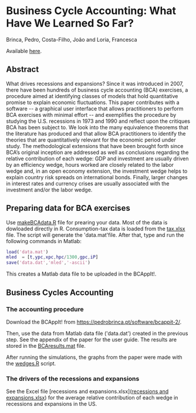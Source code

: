 # Business Cycle Accounting: What Have We Learned So Far?

Brinca, Pedro, Costa-Filho, João and Loria, Francesca

Available [here](https://onlinelibrary.wiley.com/doi/full/10.1111/joes.12581).

## Abstract

What drives recessions and expansions? Since it was introduced in 2007, there have been hundreds of business cycle accounting (BCA) exercises, a procedure aimed at identifying classes of models that hold quantitative promise to explain economic fluctuations. This paper contributes with a software -- a graphical user interface that allows practitioners to perform BCA exercises with minimal effort -- and exemplifies the procedure by studying the U.S. recessions in 1973 and 1990 and reflect upon the critiques BCA has been subject to. We look into the many equivalence theorems that the literature has produced and that allow BCA practitioners to identify the theories that are quantitatively relevant for the economic period under study. The methodological extensions that have been brought forth since BCA’s original inception are addressed as well as conclusions regarding the relative contribution of each wedge: GDP and  investment are usually driven by an efficiency wedge, hours worked are closely related to the labor wedge and, in an open economy extension, the investment wedge helps to explain country risk spreads on international bonds. Finally, larger changes in interest rates and currency crises are usually associated with the investment and/or the labor wedge.

## Preparing data for BCA exercises

Use [makeBCAdata.R](makeBCAdata.R) file for prearing your data. Most of the data is dowloaded directly in R. Consumption-tax data is loaded from the [tax.xlsx](tax.xlsx) file. The script will generate the 'data.mat'file. After that, type and run the following commands in Matlab:

``` matlab data
load('data.mat')
mled  = [t,ypc,xpc,hpc/1300,gpc,iP]
save('data.dat','mled','-ascii')
````
This creates a Matlab data file to be uploaded in the BCAppIt!.

## Business Cycles Accounting

### The accounting procedure

Download the BCAppIt! from https://pedrobrinca.pt/software/bcappit-2/.

Then, use the data from  Matlab data file ('data.dat') created in the previous step. See the appendix of the paper for the user guide. The results are stored in the [BCAresults.mat](BCAresults.mat) file. 

After running the simulations, the graphs from the paper were made with the [wedges.R](wedges.R) script.

### The drivers of the recessions and expansions

See the Excel file [recessions and expansions.xlsx]([recessions and expansions.xlsx](https://github.com/costafilhojoao/Research/blob/main/Business%20Cycle%20Accounting%3B%20What%20have%20we%20learned%20so%20far/recessions%20and%20expansions.xlsx)) for the average relative contribution of each wedge in recessions and expansions in the US.
